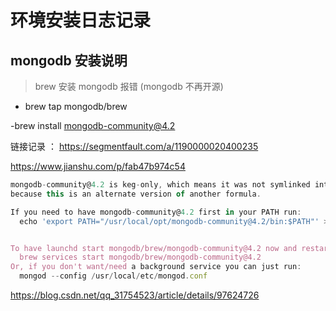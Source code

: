 # 环境安装日志记录

## mongodb 安装说明

> brew 安装 mongodb 报错 (mongodb 不再开源)

- brew tap mongodb/brew

-brew install mongodb-community@4.2

链接记录 ： https://segmentfault.com/a/1190000020400235

https://www.jianshu.com/p/fab47b974c54

```js
mongodb-community@4.2 is keg-only, which means it was not symlinked into /usr/local,
because this is an alternate version of another formula.

If you need to have mongodb-community@4.2 first in your PATH run:
  echo 'export PATH="/usr/local/opt/mongodb-community@4.2/bin:$PATH"' >> ~/.zshrc


To have launchd start mongodb/brew/mongodb-community@4.2 now and restart at login:
  brew services start mongodb/brew/mongodb-community@4.2
Or, if you don't want/need a background service you can just run:
  mongod --config /usr/local/etc/mongod.conf
```

https://blog.csdn.net/qq_31754523/article/details/97624726
